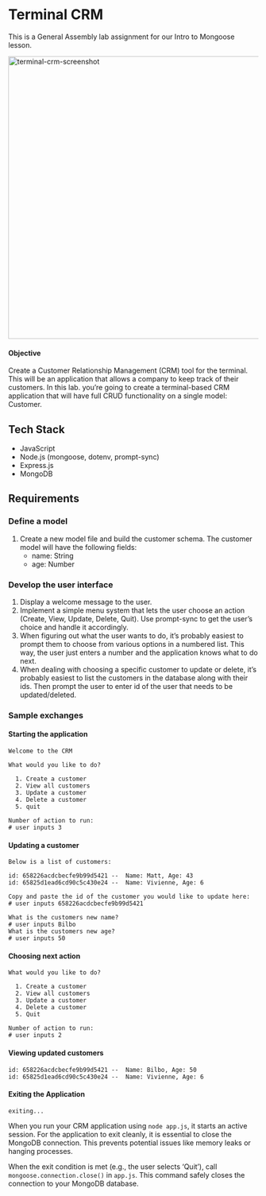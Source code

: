 # Terminal CRM
This is a General Assembly lab assignment for our Intro to Mongoose lesson.

<img width="569" alt="terminal-crm-screenshot" src="https://github.com/user-attachments/assets/1ee38fa2-d20c-4af1-9a0b-0f35c6bce8a4" />

#### Objective
Create a Customer Relationship Management (CRM) tool for the terminal. This will be an application that allows a company to keep track of their customers. In this lab. you’re going to create a terminal-based CRM application that will have full CRUD functionality on a single model: Customer.

## Tech Stack
- JavaScript
- Node.js (mongoose, dotenv, prompt-sync)
- Express.js
- MongoDB

## Requirements
### Define a model
1. Create a new model file and build the customer schema. The customer model will have the following fields:
    - name: String
    - age: Number

### Develop the user interface
1. Display a welcome message to the user.
2. Implement a simple menu system that lets the user choose an action (Create, View, Update, Delete, Quit). Use prompt-sync to get the user’s choice and handle it accordingly.
3. When figuring out what the user wants to do, it’s probably easiest to prompt them to choose from various options in a numbered list. This way, the user just enters a number and the application knows what to do next.
4. When dealing with choosing a specific customer to update or delete, it’s probably easiest to list the customers in the database along with their ids. Then prompt the user to enter id of the user that needs to be updated/deleted.

### Sample exchanges
#### Starting the application
```
Welcome to the CRM

What would you like to do?

  1. Create a customer
  2. View all customers
  3. Update a customer
  4. Delete a customer
  5. quit

Number of action to run: 
# user inputs 3
```
#### Updating a customer
```
Below is a list of customers: 

id: 658226acdcbecfe9b99d5421 --  Name: Matt, Age: 43
id: 65825d1ead6cd90c5c430e24 --  Name: Vivienne, Age: 6

Copy and paste the id of the customer you would like to update here: 
# user inputs 658226acdcbecfe9b99d5421

What is the customers new name?
# user inputs Bilbo
What is the customers new age?
# user inputs 50
```
#### Choosing next action
```
What would you like to do?

  1. Create a customer
  2. View all customers
  3. Update a customer
  4. Delete a customer
  5. Quit

Number of action to run: 
# user inputs 2
```
#### Viewing updated customers
```
id: 658226acdcbecfe9b99d5421 --  Name: Bilbo, Age: 50
id: 65825d1ead6cd90c5c430e24 --  Name: Vivienne, Age: 6
```
#### Exiting the Application
```
exiting...
```
When you run your CRM application using `node app.js`, it starts an active session. For the application to exit cleanly, it is essential to close the MongoDB connection. This prevents potential issues like memory leaks or hanging processes.

When the exit condition is met (e.g., the user selects ‘Quit’), call `mongoose.connection.close()` in `app.js`. This command safely closes the connection to your MongoDB database.
